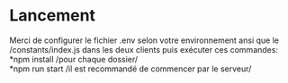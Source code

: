 # Lancement
Merci de configurer le fichier .env selon votre environnement ansi que le /constants/index.js dans les deux clients puis exécuter ces commandes: <br/>
*npm install  /pour chaque dossier/<br/>
*npm run start /il est recommandé de commencer par le serveur/<br/>